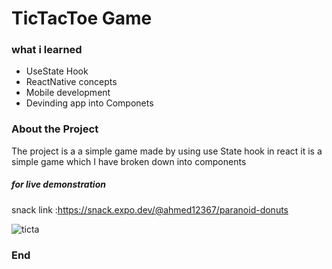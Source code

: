 # TicTacToe Game

### what i learned

- UseState Hook
- ReactNative concepts
- Mobile development
- Devinding app into Componets

### About the Project

The project is a a simple game made by using use State hook in react it is a simple game which I have broken down into components

##### for live demonstration 
snack link :https://snack.expo.dev/@ahmed12367/paranoid-donuts


![ticta](https://user-images.githubusercontent.com/93770002/150682132-4e99be05-8844-4cc0-b6ff-6a8b887caeef.PNG)


### End
